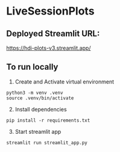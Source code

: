 # LiveSessionPlots

## Deployed Streamlit URL: 
https://hdi-plots-v3.streamlit.app/


## To run locally

1. Create and Activate virtual environment

```
python3 -m venv .venv
source .venv/bin/activate
```

2. Install dependencies
```
pip install -r requirements.txt
```

3. Start streamlit app
```
streamlit run streamlit_app.py
```